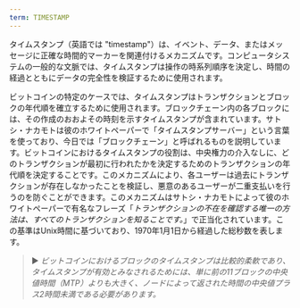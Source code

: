```yaml
---
term: TIMESTAMP
---
```


タイムスタンプ（英語では "timestamp"）は、イベント、データ、またはメッセージに正確な時間的マーカーを関連付けるメカニズムです。コンピュータシステムの一般的な文脈では、タイムスタンプは操作の時系列順序を決定し、時間の経過とともにデータの完全性を検証するために使用されます。

ビットコインの特定のケースでは、タイムスタンプはトランザクションとブロックの年代順を確立するために使用されます。ブロックチェーン内の各ブロックには、その作成のおおよその時刻を示すタイムスタンプが含まれています。サトシ・ナカモトは彼のホワイトペーパーで「タイムスタンプサーバー」という言葉を使っており、今日では「ブロックチェーン」と呼ばれるものを説明しています。ビットコインにおけるタイムスタンプの役割は、中央権力の介入なしに、どのトランザクションが最初に行われたかを決定するためのトランザクションの年代順を決定することです。このメカニズムにより、各ユーザーは過去にトランザクションが存在しなかったことを検証し、悪意のあるユーザーが二重支払いを行うのを防ぐことができます。このメカニズムはサトシ・ナカモトによって彼のホワイトペーパーで有名なフレーズ「*トランザクションの不在を確認する唯一の方法は、すべてのトランザクションを知ることです。*」で正当化されています。この基準はUnix時間に基づいており、1970年1月1日から経過した総秒数を表します。

> ► *ビットコインにおけるブロックのタイムスタンプは比較的柔軟であり、タイムスタンプが有効とみなされるためには、単に前の11ブロックの中央値時間（MTP）よりも大きく、ノードによって返された時間の中央値プラス2時間未満である必要があります。*